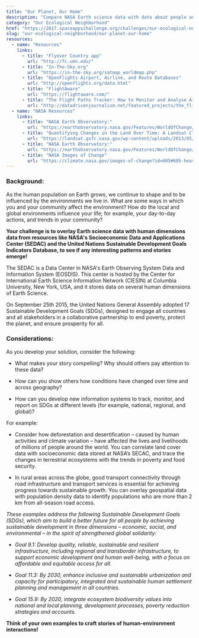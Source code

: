 ```yaml
---
title: "Our Planet, Our Home"
description: "Compare NASA Earth science data with data about people and tell your own story of human-environment interactions!"
category: "Our Ecological Neighborhood"
href: "https://2017.spaceappschallenge.org/challenges/our-ecological-neighborhood/our-planet-our-home"
slug: "our-ecological-neighborhood/our-planet-our-home"
resources: 
  - name: "Resources"
    links: 
      - title: "Flyover Country app"
        url: "http://fc.umn.edu/" 
      - title: "In-The-Sky.org"
        url: "https://in-the-sky.org/satmap_worldmap.php" 
      - title: "OpenFlights Airport, Airline, and Route Databases"
        url: "http://openflights.org/data.html" 
      - title: "FlightAware"
        url: "https://flightaware.com/" 
      - title: "The Flight Paths Tracker: How to Monitor and Analyse Air Traffic Above Individual Locations"
        url: "http://datadrivenjournalism.net/featured_projects/the_flight_paths_tracker_how_to_monitor_and_analyse_air_traffic" 
  - name: "NASA Resources"
    links: 
      - title: "NASA Earth Observatory:"
        url: "https://earthobservatory.nasa.gov/Features/WorldOfChange/" 
      - title: "Quantifying Changes in the Land Over Time: A Landsat Classroom Activity"
        url: "https://landsat.gsfc.nasa.gov/wp-content/uploads/2013/05/Landsat_QuantifyChanges.pdf" 
      - title: "NASA Earth Observatory:"
        url: "https://earthobservatory.nasa.gov/Features/WorldOfChange/cape_cod.php" 
      - title: "NASA Images of Change"
        url: "https://climate.nasa.gov/images-of-change?id=605#605-heavy-rains-flood-peru" 
---
```


### **Background:**

As the human population on Earth grows, we continue to shape and to be
influenced by the environments we live in. What are some ways in which you and
your community affect the environment? How do the local and global
environments influence your life; for example, your day-to-day actions, and
trends in your community?

**Your challenge is to overlay Earth science data with human dimensions data from resources like NASA's Socioeconomic Data and Applications Center (SEDAC) and the United Nations Sustainable Development Goals Indicators Database, to see if any interesting patterns and stories emerge!**

The SEDAC is a Data Center in NASA's Earth Observing System Data and
Information System (EOSDIS). This center is hosted by the Center for
International Earth Science Information Network (CIESIN) at Columbia
University, New York, USA, and it stores data on several human dimensions of
Earth Science.

On September 25th 2015, the United Nations General Assembly adopted 17
Sustainable Development Goals (SDGs), designed to engage all countries and all
stakeholders in a collaborative partnership to end poverty, protect the
planet, and ensure prosperity for all.

### **Considerations:**

As you develop your solution, consider the following:

  * What makes your story compelling? Why should others pay attention to these data?  

  * How can you show others how conditions have changed over time and across geography?  

  * How can you develop new information systems to track, monitor, and report on SDGs at different levels (for example, national, regional, and global)?

For example:

  * Consider how deforestation and desertification – caused by human activities and climate variation – have affected the lives and livelihoods of millions of people around the world. You can correlate land cover data with socioeconomic data stored at NASA’s SECAC, and trace the changes in terrestrial ecosystems with the trends in poverty and food security.   

  * In rural areas across the globe, good transport connectivity through road infrastructure and transport services is essential for achieving progress towards sustainable growth. You can overlay geospatial data with population density data to identify populations who are more than 2 km from all-season road access.

_These examples address the following Sustainable Development Goals (SDGs),
which aim to build a better future for all people by achieving sustainable
development in three dimensions – economic, social, and environmental – in the
spirit of strengthened global solidarity:_

  * _Goal 9.1: Develop quality, reliable, sustainable and resilient infrastructure, including regional and transborder infrastructure, to support economic development and human well-being, with a focus on affordable and equitable access for all._  

  * _Goal 11.3: By 2030, enhance inclusive and sustainable urbanization and capacity for participatory, integrated and sustainable human settlement planning and management in all countries._  

  * _Goal 15.9: By 2020, integrate ecosystem biodiversity values into national and local planning, development processes, poverty reduction strategies and accounts._

**Think of your own examples to craft stories of human-environment interactions!**


